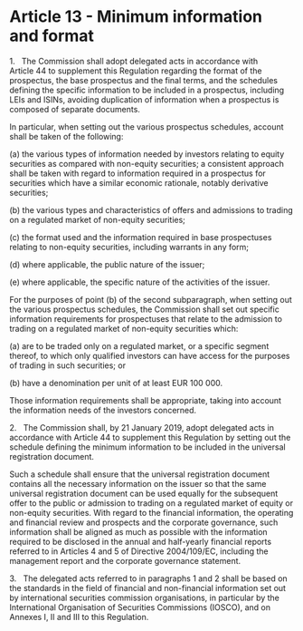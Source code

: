 # Article 13 - Minimum information and format


1.   The Commission shall adopt delegated acts in accordance with Article 44 to supplement this Regulation regarding the format of the prospectus, the base prospectus and the final terms, and the schedules defining the specific information to be included in a prospectus, including LEIs and ISINs, avoiding duplication of information when a prospectus is composed of separate documents.

In particular, when setting out the various prospectus schedules, account shall be taken of the following:

(a) the various types of information needed by investors relating to equity securities as compared with non-equity securities; a consistent approach shall be taken with regard to information required in a prospectus for securities which have a similar economic rationale, notably derivative securities;

(b) the various types and characteristics of offers and admissions to trading on a regulated market of non-equity securities;

(c) the format used and the information required in base prospectuses relating to non-equity securities, including warrants in any form;

(d) where applicable, the public nature of the issuer;

(e) where applicable, the specific nature of the activities of the issuer.

For the purposes of point (b) of the second subparagraph, when setting out the various prospectus schedules, the Commission shall set out specific information requirements for prospectuses that relate to the admission to trading on a regulated market of non-equity securities which:

(a) are to be traded only on a regulated market, or a specific segment thereof, to which only qualified investors can have access for the purposes of trading in such securities; or

(b) have a denomination per unit of at least EUR 100 000.

Those information requirements shall be appropriate, taking into account the information needs of the investors concerned.

2.   The Commission shall, by 21 January 2019, adopt delegated acts in accordance with Article 44 to supplement this Regulation by setting out the schedule defining the minimum information to be included in the universal registration document.

Such a schedule shall ensure that the universal registration document contains all the necessary information on the issuer so that the same universal registration document can be used equally for the subsequent offer to the public or admission to trading on a regulated market of equity or non-equity securities. With regard to the financial information, the operating and financial review and prospects and the corporate governance, such information shall be aligned as much as possible with the information required to be disclosed in the annual and half-yearly financial reports referred to in Articles 4 and 5 of Directive 2004/109/EC, including the management report and the corporate governance statement.

3.   The delegated acts referred to in paragraphs 1 and 2 shall be based on the standards in the field of financial and non-financial information set out by international securities commission organisations, in particular by the International Organisation of Securities Commissions (IOSCO), and on Annexes I, II and III to this Regulation.
